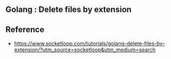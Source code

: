 ## Golang : Delete files by extension

## Reference
* https://www.socketloop.com/tutorials/golang-delete-files-by-extension/?utm_source=socketloop&utm_medium=search
